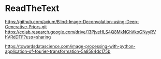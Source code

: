 # ReadTheText
https://github.com/axium/Blind-Image-Deconvolution-using-Deep-Generative-Priors.git
https://colab.research.google.com/drive/13PjveHLS4Q8MkNGhVkoGNyyRVhVRdDTF?usp=sharing

https://towardsdatascience.com/image-processing-with-python-application-of-fourier-transformation-5a8584dc175b

